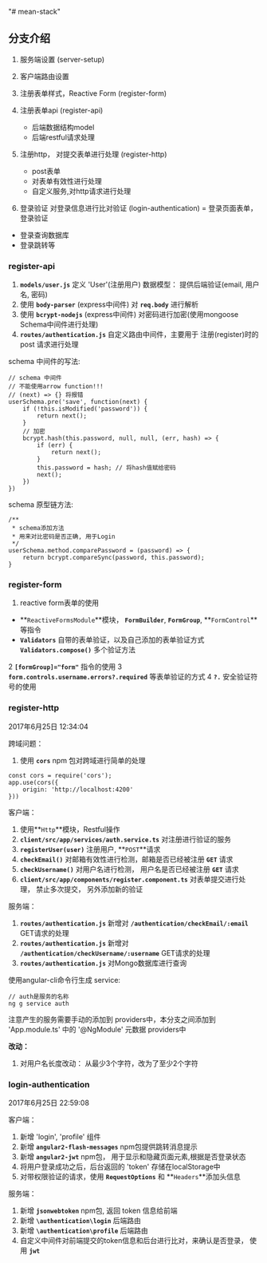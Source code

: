 "# mean-stack" 

## 分支介绍

1. 服务端设置 					(server-setup)					
2. 客户端路由设置
3. 注册表单样式，Reactive Form  (register-form)
4. 注册表单api                  (register-api)
	- 后端数据结构model
	- 后端restful请求处理
	
5. 注册http， 对提交表单进行处理 (register-http)
   - post表单
   - 对表单有效性进行处理
   - 自定义服务,对http请求进行处理

6. 登录验证 对登录信息进行比对验证 (login-authentication) 
  = 登录页面表单，登录验证
  - 登录查询数据库
  - 登录跳转等

### register-api

1. **`models/user.js`** 定义 'User'(注册用户) 数据模型： 提供后端验证(email, 用户名, 密码)
2. 使用 **`body-parser`** (express中间件) 对 **`req.body`** 进行解析
3. 使用 **`bcrypt-nodejs`** (express中间件) 对密码进行加密(使用mongoose Schema中间件进行处理)
4. **`routes/authentication.js`** 自定义路由中间件，主要用于 注册(register)时的 post 请求进行处理

schema 中间件的写法:
```
// schema 中间件
// 不能使用arrow function!!!
// (next) => {} 将报错
userSchema.pre('save', function(next) {
    if (!this.isModified('password')) {
        return next();
    }
    // 加密
    bcrypt.hash(this.password, null, null, (err, hash) => {
        if (err) {
            return next();
        }
        this.password = hash; // 将hash值赋给密码
        next();
    })
})

```

schema 原型链方法:

```
/**
 * schema添加方法 
 * 用来对比密码是否正确, 用于Login
 */
userSchema.method.comparePassword = (password) => {
    return bcrypt.compareSync(password, this.password);
}
```

### register-form

1. reactive form表单的使用
  - **`ReactiveFormsModule`**模块， **`FormBuilder`**, **`FormGroup`**, **`FormControl`**等指令
  - **`Validators`** 自带的表单验证，以及自己添加的表单验证方式 **`Validators.compose()`** 多个验证方法

2 **`[formGroup]="form"`** 指令的使用
3 **`form.controls.username.errors?.required`** 等表单验证的方式
4 **`?.`** 安全验证符号的使用


### register-http

2017年6月25日 12:34:04

跨域问题：

1. 使用 **`cors`** npm 包对跨域进行简单的处理

```
const cors = require('cors');
app.use(cors({
    origin: 'http://localhost:4200'
}))
```

客户端：
 
1. 使用**`Http`**模块，Restful操作
2. **`client/src/app/services/auth.service.ts`** 对注册进行验证的服务
3. **`registerUser(user)`** 注册用户, **`POST`**请求
4. **`checkEmail()`** 对邮箱有效性进行检测，邮箱是否已经被注册 **`GET`** 请求
5. **`checkUsername()`** 对用户名进行检测， 用户名是否已经被注册 **`GET`** 请求
6. **`client/src/app/components/register.component.ts`** 对表单提交进行处理， 禁止多次提交， 另外添加新的验证


服务端：

1. **`routes/authentication.js`** 新增对 **`/authentication/checkEmail/:email`** GET请求的处理
2. **`routes/authentication.js`** 新增对 **`/authentication/checkUsername/:username`** GET请求的处理
3. **`routes/authentication.js`** 对Mongo数据库进行查询

使用angular-cli命令行生成 service:

```
// auth是服务的名称
ng g service auth 
```

注意产生的服务需要手动的添加到 providers中，本分支之间添加到 'App.module.ts' 中的 '@NgModule' 元数据 providers中

**改动：**

1. 对用户名长度改动： 从最少3个字符，改为了至少2个字符


### login-authentication

2017年6月25日 22:59:08

客户端：
  1. 新增 'login', 'profile' 组件
  2. 新增 **`angular2-flash-messages`** npm包提供跳转消息提示
  3. 新增 **`angular2-jwt`** npm包， 用于显示和隐藏页面元素,根据是否登录状态
  4. 将用户登录成功之后，后台返回的 'token' 存储在localStorage中
  5. 对带权限验证的请求，使用 **`RequestOptions`** 和 **`Headers`**添加头信息



服务端：
  1. 新增 **`jsonwebtoken`** npm包, 返回 token 信息给前端
  2. 新增 **`\authentication\login`** 后端路由
  3. 新增 **`\authentication\profile`** 后端路由
  4. 自定义中间件对前端提交的token信息和后台进行比对，来确认是否登录， 使用 **`jwt`**
